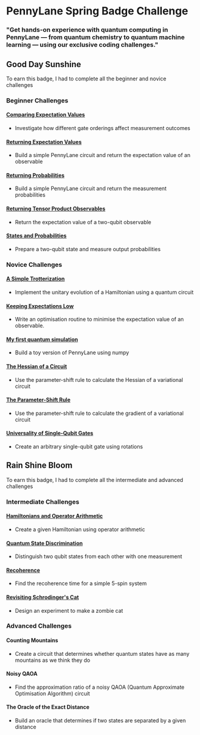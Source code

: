 # PennyLane Spring Badge Challenge 

### "Get hands-on experience with quantum computing in PennyLane — from quantum chemistry to quantum machine learning — using our exclusive coding challenges."

## Good Day Sunshine 
To earn this badge, I had to complete all the beginner and novice challenges 
### Beginner Challenges
#### [Comparing Expectation Values](https://github.com/iheuze/PennyLane-Spring-Challenge/blob/main/Beginner%20/Comparing%20expectation%20values%20.py)
- Investigate how different gate orderings affect measurement outcomes
#### [Returning Expectation Values](https://github.com/iheuze/PennyLane-Spring-Challenge/blob/main/Beginner%20/Returning%20expectation%20values%20.py)
- Build a simple PennyLane circuit and return the expectation value of an observable
#### [Returning Probabilities](https://github.com/iheuze/PennyLane-Spring-Challenge/blob/main/Beginner%20/Returning%20probabilities%20.py)
- Build a simple PennyLane circuit and return the measurement probabilities
#### [Returning Tensor Product Observables](https://github.com/iheuze/PennyLane-Spring-Challenge/blob/main/Beginner%20/Returning%20tensor%20product%20observables%20.py)
- Return the expectation value of a two-qubit observable
#### [States and Probabilities](https://github.com/iheuze/PennyLane-Spring-Challenge/blob/main/Beginner%20/States%20and%20probabilities%20.py) 
- Prepare a two-qubit state and measure output probabilities

### Novice Challenges
#### [A Simple Trotterization](https://github.com/iheuze/PennyLane-Spring-Challenge/blob/main/Novice%20/A%20simple%20Trotterization%20.py)
- Implement the unitary evolution of a Hamiltonian using a quantum circuit
#### [Keeping Expectations Low](https://github.com/iheuze/PennyLane-Spring-Challenge/blob/main/Novice%20/A%20simple%20Trotterization%20.py)
- Write an optimisation routine to minimise the expectation value of an observable.
#### [My first quantum simulation](https://github.com/iheuze/PennyLane-Spring-Challenge/blob/main/Novice%20/My%20first%20quantum%20simulation%20.py)
- Build a toy version of PennyLane using numpy
#### [The Hessian of a Circuit](https://github.com/iheuze/PennyLane-Spring-Challenge/blob/main/Novice%20/The%20Hessian%20of%20a%20circuit%20.py)
- Use the parameter-shift rule to calculate the Hessian of a variational circuit
#### [The Parameter-Shift Rule](https://github.com/iheuze/PennyLane-Spring-Challenge/blob/main/Novice%20/The%20parameter-shift%20rule%20.py)
- Use the parameter-shift rule to calculate the gradient of a variational circuit
#### [Universality of Single-Qubit Gates](https://github.com/iheuze/PennyLane-Spring-Challenge/blob/main/Novice%20/Universality%20of%20single-qubit%20gates%20.py)
- Create an arbitrary single-qubit gate using rotations

## Rain Shine Bloom
To earn this badge, I had to complete all the intermediate and advanced challenges 
### Intermediate Challenges
#### [Hamiltonians and Operator Arithmetic](https://github.com/iheuze/PennyLane-Spring-Challenge/blob/main/Intermediate%20/Hamiltonians%20and%20operator%20arithmetic%20.py)
- Create a given Hamiltonian using operator arithmetic
#### [Quantum State Discrimination](https://github.com/iheuze/PennyLane-Spring-Challenge/blob/main/Intermediate%20/Quantum%20state%20discrimination%20.py)
- Distinguish two qubit states from each other with one measurement 
#### [Recoherence](https://github.com/iheuze/PennyLane-Spring-Challenge/blob/main/Intermediate%20/Recoherence%20.py)
- Find the recoherence time for a simple 5-spin system
#### [Revisiting Schrodinger's Cat](https://github.com/iheuze/PennyLane-Spring-Challenge/blob/main/Intermediate%20/Revisiting%20Schrodinger's%20cat%20.py)
- Design an experiment to make a zombie cat

### Advanced Challenges
#### Counting Mountains
- Create a circuit that determines whether quantum states have as many mountains as we think they do
#### Noisy QAOA
- Find the approximation ratio of a noisy QAOA (Quantum Approximate Optimisation Algorithm) circuit
#### The Oracle of the Exact Distance
- Build an oracle that determines if two states are separated by a given distance


